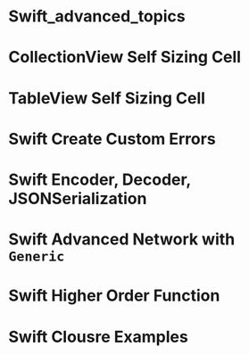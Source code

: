 # Swift_advanced_topics

# CollectionView Self Sizing Cell

# TableView Self Sizing Cell

# Swift Create Custom Errors

# Swift Encoder, Decoder, JSONSerialization

# Swift Advanced Network with `Generic`

# Swift Higher Order Function

# Swift Clousre Examples
